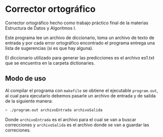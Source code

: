 # Corrector ortográfico

Corrector ortográfico hecho como trabajo práctico final de la materias Estructura de Datos y Algoritmos I. 

Este programa lee un archivo de diccionario, toma un archivo de texto de entrada y por cada error ortográfico encontrado el programa entrega una lista de sugerencias (si es que hay alguna).

El diccionario utilizado para generar las predicciones es el archivo es1.txt que se encuentra en la carpeta dictionaries.

## Modo de uso
Al compilar el programa con `makefile` se obtiene el ejecutable `program.out`, al cual para ejecutarlo debemos pasarle un archivo de entrada y de salida de la siguiente manera:
 ```bash
 > ./program.out archivoEntrada archivoSalida
```
Donde `archivoEntrada` es el archivo para el cual se van a buscar correcciones y `archivoSalida` es el archivo donde se van a guardar las correciones.
